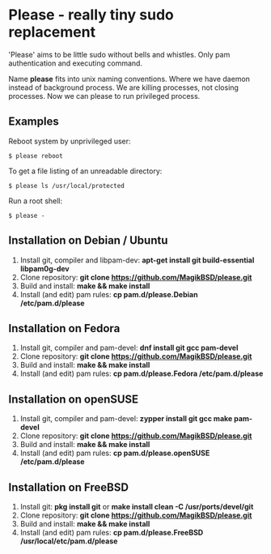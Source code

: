 Please - really tiny sudo replacement
=====================================

'Please' aims to be little sudo without bells and whistles.
Only pam authentication and executing command.

Name **please** fits into unix naming conventions.
Where we have daemon instead of background process.
We are killing processes, not closing processes.
Now we can please to run privileged process.


Examples
--------

Reboot system by unprivileged user:

    $ please reboot

To get a file listing of an unreadable directory:

    $ please ls /usr/local/protected

Run a root shell:

    $ please -


Installation on Debian / Ubuntu
-------------------------------
1. Install git, compiler and libpam-dev: __apt-get install git build-essential libpam0g-dev__
2. Clone repository: __git clone https://github.com/MagikBSD/please.git__
3. Build and install: __make && make install__
4. Install (and edit) pam rules: __cp pam.d/please.Debian /etc/pam.d/please__


Installation on Fedora
----------------------
1. Install git, compiler and pam-devel: __dnf install git gcc pam-devel__
2. Clone repository: __git clone https://github.com/MagikBSD/please.git__
3. Build and install: __make && make install__
4. Install (and edit) pam rules: __cp pam.d/please.Fedora /etc/pam.d/please__


Installation on openSUSE
------------------------
1. Install git, compiler and pam-devel: __zypper install git gcc make pam-devel__
2. Clone repository: __git clone https://github.com/MagikBSD/please.git__
3. Build and install: __make && make install__
4. Install (and edit) pam rules: __cp pam.d/please.openSUSE /etc/pam.d/please__


Installation on FreeBSD
-----------------------
1. Install git: __pkg install git__ or __make install clean -C /usr/ports/devel/git__
2. Clone repository: __git clone https://github.com/MagikBSD/please.git__
3. Build and install: __make && make install__
4. Install (and edit) pam rules: __cp pam.d/please.FreeBSD /usr/local/etc/pam.d/please__
